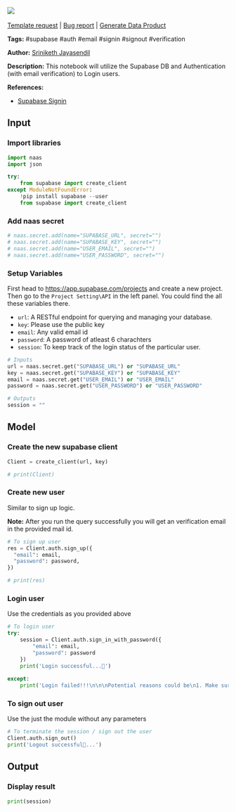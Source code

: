 <a href="https://app.naas.ai/user-redirect/naas/downloader?url=https://raw.githubusercontent.com/jupyter-naas/awesome-notebooks/master/Supabase/Supabase_Email_Auth.ipynb" target="_parent"><img src="https://naasai-public.s3.eu-west-3.amazonaws.com/Open_in_Naas_Lab.svg"/></a><br><br><a href="https://github.com/jupyter-naas/awesome-notebooks/issues/new?assignees=&labels=&template=template-request.md&title=Tool+-+Action+of+the+notebook+">Template request</a> | <a href="https://github.com/jupyter-naas/awesome-notebooks/issues/new?assignees=&labels=bug&template=bug_report.md&title=Supabase+-+Email+Auth:+Error+short+description">Bug report</a> | <a href="https://app.naas.ai/user-redirect/naas/downloader?url=https://raw.githubusercontent.com/jupyter-naas/awesome-notebooks/master/Naas/Naas_Start_data_product.ipynb" target="_parent">Generate Data Product</a>

**Tags:** #supabase #auth #email #signin #signout #verification

**Author:** [Sriniketh Jayasendil](http://linkedin.com/in/sriniketh-jayasendil/)

**Description:** This notebook will utilize the Supabase DB and Authentication (with email verification) to Login users.

**References:**
- [Supabase Signin](https://supabase.com/docs/reference/python/auth-signinwithpassword)

## Input

### Import libraries


```python
import naas
import json

try:
    from supabase import create_client
except ModuleNotFoundError:
    !pip install supabase --user
    from supabase import create_client
```

### Add naas secret


```python
# naas.secret.add(name="SUPABASE_URL", secret="")
# naas.secret.add(name="SUPABASE_KEY", secret="")
# naas.secret.add(name="USER_EMAIL", secret="")
# naas.secret.add(name="USER_PASSWORD", secret="")
```

### Setup Variables

First head to https://app.supabase.com/projects and create a new project. Then go to the `Project Setting\API` in the left panel. You could find the all these variables there. 

- `url`: A RESTful endpoint for querying and managing your database.
- `key`: Please use the public key
- `email`: Any valid email id
- `password`: A password of atleast 6 charachters
- `session`: To keep track of the login status of the particular user.


```python
# Inputs
url = naas.secret.get("SUPABASE_URL") or "SUPABASE_URL"
key = naas.secret.get("SUPABASE_KEY") or "SUPABASE_KEY"
email = naas.secret.get("USER_EMAIL") or "USER_EMAIL"
password = naas.secret.get("USER_PASSWORD") or "USER_PASSWORD"

# Outputs
session = ""
```

## Model

### Create the new supabase client


```python
Client = create_client(url, key)

# print(Client)
```

### Create new user 
Similar to sign up logic.

**Note:** After you run the query successfully you will get an verification email in the provided mail id.


```python
# To sign up user
res = Client.auth.sign_up({
  "email": email,
  "password": password,
})

# print(res)
```

### Login user

Use the credentials as you provided above


```python
# To login user
try:
    session = Client.auth.sign_in_with_password({
        "email": email,
        "password": password
    })
    print('Login successful...🚀')
    
except:
    print('Login failed!!!\n\n\nPotential reasons could be\n1. Make sure to confirm the email address.\n2. Check your spam incase if you are unable to find the email.\n3. If not the above ones check supabase docs: https://supabase.com/docs/reference/python/auth-signinwithpassword')
```

### To sign out user

Use the just the module without any parameters


```python
# To terminate the session / sign out the user
Client.auth.sign_out()
print('Logout successful👋...')
```

## Output

### Display result


```python
print(session)
```
